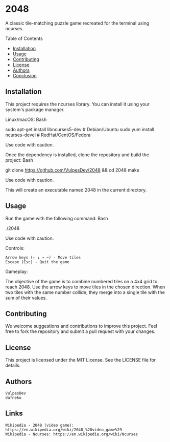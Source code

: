# 2048

A classic tile-matching puzzle game recreated for the terminal using ncurses.

Table of Contents

- [Installation](#installation)
- [Usage](#usage)
- [Contributing](#contributing)
- [License](#license)
- [Authors](#authors)
- [Conclusion](#conclusion)


## Installation

This project requires the ncurses library. You can install it using your system's package manager.

Linux/macOS:
Bash

sudo apt-get install libncurses5-dev  # Debian/Ubuntu
sudo yum install ncurses-devel       # RedHat/CentOS/Fedora

Use code with caution.

Once the dependency is installed, clone the repository and build the project:
Bash

git clone https://github.com/VulpesDev/2048 && cd 2048
make

Use code with caution.

This will create an executable named 2048 in the current directory.

## Usage

Run the game with the following command:
Bash

./2048

Use code with caution.

Controls:

    Arrow keys (↑ ↓ → ←) - Move tiles
    Escape (Esc) - Quit the game

Gameplay:

The objective of the game is to combine numbered tiles on a 4x4 grid to reach 2048. Use the arrow keys to move tiles in the chosen direction. When two tiles with the same number collide, they merge into a single tile with the sum of their values.

## Contributing

We welcome suggestions and contributions to improve this project. Feel free to fork the repository and submit a pull request with your changes.

## License

This project is licensed under the MIT License. See the LICENSE file for details.

## Authors

    VulpesDev
    dafneko

## Links

    Wikipedia - 2048 (video game): https://en.wikipedia.org/wiki/2048_%28video_game%29
    Wikipedia - Ncurses: https://en.wikipedia.org/wiki/Ncurses

